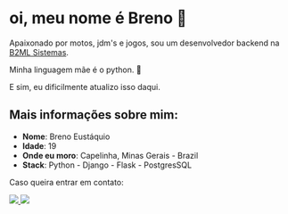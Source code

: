 # oi, meu nome é Breno  &#129327;


Apaixonado por motos, jdm's e jogos, sou um desenvolvedor backend na <a href="https://b2ml.com.br">B2ML Sistemas</a>.  

Minha linguagem mãe é o python. &#128013;

E sim, eu dificilmente atualizo isso daqui.


## Mais informações sobre mim:

* **Nome**: Breno Eustáquio
* **Idade**: 19
* **Onde eu moro**: Capelinha, Minas Gerais - Brazil
* **Stack**: Python - Django - Flask - PostgresSQL 

Caso queira entrar em contato: <div>

<a href ='mailto:brenocastro.programador@gmail.com'> <img src="https://img.shields.io/badge/Gmail-D14836?style=for-the-badge&logo=gmail&logoColor=white" target="_blank">
</a>
<a href="https://www.linkedin.com/in/breno-eust%C3%A1quio//" target="_blank"><img src="https://img.shields.io/badge/-LinkedIn-%230077B5?style=for-the-badge&logo=linkedin&logoColor=white" target="_blank">
</a> 
 


     
